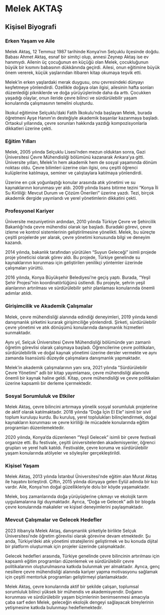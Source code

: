 # Melek AKTAŞ

## Kişisel Biyografi

### Erken Yaşam ve Aile

Melek Aktaş, 12 Temmuz 1987 tarihinde Konya’nın Selçuklu ilçesinde doğdu. Babası Ahmet Aktaş, esnaf bir simitçi olup, annesi Zeynep Aktaş ise ev hanımıydı. Ailenin üç çocuğunun en küçüğü olan Melek, çocukluğunun büyük bir kısmını babasının dükkânında geçirdi. Ailesi, onun eğitimine büyük önem vererek, küçük yaşlarından itibaren kitap okumaya teşvik etti.

Melek’in erken yaşlardaki merak duygusu, onu çevresindeki dünyayı keşfetmeye yönlendirdi. Özellikle doğaya olan ilgisi, ailesinin hafta sonları düzenlediği pikniklerde ve doğa yürüyüşlerinde daha da arttı. Çocukken yaşadığı olaylar, onun ileride çevre bilinci ve sürdürülebilir yaşam konularında çalışmasının temelini oluşturdu.

İlkokul eğitimine Selçuklu’daki Fatih İlkokulu’nda başlayan Melek, burada öğretmeni Ayşe Hanım’ın desteğiyle akademik başarılar kazanmaya başladı. Ortaokul yıllarında, çevre sorunları hakkında yazdığı kompozisyonlarla dikkatleri üzerine çekti.

### Eğitim Yılları

Melek, 2005 yılında Selçuklu Lisesi’nden mezun olduktan sonra, Gazi Üniversitesi Çevre Mühendisliği bölümünü kazanarak Ankara’ya gitti. Üniversite yılları, Melek’in hem akademik hem de sosyal yaşamında dönüm noktası oldu. Çevre bilimleri üzerine olan ilgisi, onu çeşitli öğrenci kulüplerine katılmaya, seminer ve çalıştaylara katılmaya yönlendirdi.

Üzerine en çok yoğunlaştığı konular arasında atık yönetimi ve su kaynaklarının korunması yer aldı. 2009 yılında lisans bitirme tezini “Konya İli Su Kirliliği: Mevcut Durum ve Çözüm Önerileri” üzerine yazdı. Tezi, birçok akademik dergide yayınlandı ve yerel yönetimlerin dikkatini çekti.

### Profesyonel Kariyer

Üniversite mezuniyetinin ardından, 2010 yılında Türkiye Çevre ve Şehircilik Bakanlığı’nda çevre mühendisi olarak işe başladı. Buradaki görevi, çevre izleme ve kontrol sistemlerinin geliştirilmesine yönelikti. Melek, bu süreçte çeşitli projelerde yer alarak, çevre yönetimi konusunda bilgi ve deneyim kazandı.

2014 yılında, bakanlık tarafından yürütülen “Suyun Geleceği” isimli projede proje yöneticisi olarak görev aldı. Bu projede, Türkiye genelinde su kaynaklarının korunması için geliştirilen yenilikçi yöntemler üzerinde çalışmaları yürüttü. 

2016 yılında, Konya Büyükşehir Belediyesi’ne geçiş yaptı. Burada, “Yeşil Şehir Projesi”nin koordinatörlüğünü üstlendi. Bu projeyle, şehrin yeşil alanlarının artırılması ve sürdürülebilir şehir planlaması konularında önemli adımlar atıldı.

### Girişimcilik ve Akademik Çalışmalar

Melek, çevre mühendisliği alanında edindiği deneyimleri, 2019 yılında kendi danışmanlık şirketini kurarak girişimciliğe yönlendirdi. Şirketi, sürdürülebilir çevre yönetimi ve atık dönüşümü konularında danışmanlık hizmetleri sunmaktadır.

Aynı yıl, Selçuk Üniversitesi Çevre Mühendisliği bölümünde yarı zamanlı öğretim görevlisi olarak çalışmaya başladı. Öğrencilerine çevre politikaları, sürdürülebilirlik ve doğal kaynak yönetimi üzerine dersler vermekte ve aynı zamanda lisansüstü düzeyde çalışmalara danışmanlık yapmaktadır.

Melek’in akademik çalışmalarının yanı sıra, 2021 yılında "Sürdürülebilir Çevre Yönetimi" adlı bir kitap yayımlaması, çevre mühendisliği alanında önemli bir kaynak haline geldi. Kitap, çevre mühendisliği ve çevre politikaları üzerine kapsamlı bir derleme içermektedir.

### Sosyal Sorumluluk ve Etkiler

Melek Aktaş, çevre bilincini artırmaya yönelik sosyal sorumluluk projelerine de aktif olarak katılmaktadır. 2018 yılında “Doğa İçin El Ele” isimli bir sivil toplum kuruluşu kurdu. Bu kuruluş, yerel toplulukları bilinçlendirmek, doğal kaynakların korunması ve çevre kirliliği ile mücadele konularında eğitim programları düzenlemektedir.

2020 yılında, Konya’da düzenlenen “Yeşil Gelecek” isimli bir çevre festivali organize etti. Bu festivale, çeşitli üniversitelerden akademisyenler, öğrenci grupları ve yerel halk katıldı. Festivalde, çevre koruma ve sürdürülebilir yaşam konularında atölyeler ve söyleşiler gerçekleştirildi.

### Kişisel Yaşam

Melek Aktaş, 2013 yılında İstanbul Üniversitesi’nde eğitim alan Murat Aktaş ile hayatını birleştirdi. Çiftin, 2015 yılında dünyaya gelen Eylül adında bir kızı vardır. Aile, Konya’nın doğal güzellikleriyle dolu bir köyde yaşamaktadır.

Melek, boş zamanlarında doğa yürüyüşlerine çıkmayı ve ekolojik tarım uygulamalarına ilgi duymaktadır. Ayrıca, “Doğa ve Gelecek” adlı bir blogda çevre konularında makaleler ve kişisel deneyimlerini paylaşmaktadır.

### Mevcut Çalışmalar ve Gelecek Hedefler 

2023 itibarıyla Melek Aktaş, danışmanlık şirketiyle birlikte Selçuk Üniversitesi’nde öğretim görevlisi olarak görevine devam etmektedir. Şu anda, Türkiye’deki atık yönetimi stratejilerini geliştirmek ve bu konuda dijital bir platform oluşturmak için projeler üzerinde çalışmaktadır.

Gelecek hedefleri arasında, Türkiye genelinde çevre bilincinin artırılması için kapsamlı eğitim programları düzenlemek ve sürdürülebilir çevre politikalarının oluşturulmasına katkıda bulunmak yer almaktadır. Ayrıca, genç nesillere çevre mühendisliği alanında kariyer yapma motivasyonu sağlamak için çeşitli mentorluk programları geliştirmeyi planlamaktadır.

Melek Aktaş, çevre konularında aktif bir şekilde çalışan, toplumsal sorumluluk bilinci yüksek bir mühendis ve akademisyendir. Doğanın korunması ve sürdürülebilir yaşam biçimlerinin benimsenmesi amacıyla çaba sarf eden Melek, geleceğin ekolojik dengeyi sağlayacak bireylerinin yetişmesine katkıda bulunmayı hedeflemektedir.